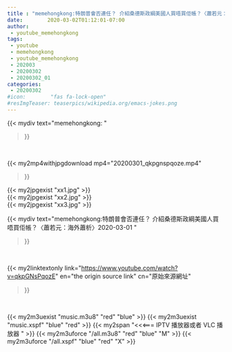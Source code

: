 ```yaml
---
title : "memehongkong:特朗普會否連任？ 介紹桑德斯政綱美國人買唔買佢帳？〈蕭若元：海外蕭析〉2020-03-01 "
date:        2020-03-02T01:12:01-07:00
author:
 - youtube_memehongkong
tags:
 - youtube
 - memehongkong
 - youtube_memehongkong
 - 202003
 - 20200302
 - 20200302_01
categories:
 - 20200302
#icon:        "fas fa-lock-open"
#resImgTeaser: teaserpics/wikipedia.org/emacs-jokes.png
---
```


{{< mydiv text="memehongkong: "
>}}
<br>


{{< my2mp4withjpgdownload mp4="20200301_qkpgnspqoze.mp4"
>}}

{{< my2jpgexist "xx1.jpg" >}}<br>
{{< my2jpgexist "xx2.jpg" >}}<br>
{{< my2jpgexist "xx3.jpg" >}}<br>



{{< mydiv text="memehongkong:特朗普會否連任？ 介紹桑德斯政綱美國人買唔買佢帳？〈蕭若元：海外蕭析〉2020-03-01 "
>}}
<br>

{{< my2linktextonly link="https://www.youtube.com/watch?v=qkpGNsPqozE"
en="the origin source link" cn="原始來源網址"
>}}


<br>

{{< my2m3uexist "music.m3u8" "red"  "blue" >}} {{< my2m3uexist "music.xspf" "blue" "red"  >}} {{< my2span "<<<=== IPTV 播放器或者 VLC 播放器 " >}} {{< my2m3uforce "/all.m3u8" "red"  "blue" "M" >}} {{< my2m3uforce "/all.xspf" "blue" "red"  "X" >}} 
